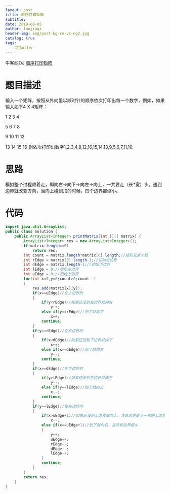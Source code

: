 ```yaml
---
layout: post                          
title: 顺序打印矩阵                               
subtitle:                             
date: 2019-06-05                      
author: luojiaqi                      
header-img: img/post-bg-re-vs-ng2.jpg 
catalog: true                         
tags:                                 
	剑指offer                              
---
```


牛客网OJ [顺序打印矩阵](https://www.nowcoder.com/practice/9b4c81a02cd34f76be2659fa0d54342a?tpId=13&tqId=11172&tPage=1&rp=1&ru=/ta/coding-interviews&qru=/ta/coding-interviews/question-ranking)

# 题目描述

输入一个矩阵，按照从外向里以顺时针的顺序依次打印出每一个数字，例如，如果输入如下4 X 4矩阵： 

1 2 3 4 

5 6 7 8

 9 10 11 12

 13 14 15 16 则依次打印出数字1,2,3,4,8,12,16,15,14,13,9,5,6,7,11,10.

# 思路

模拟整个过程顺着走，即向右->向下->向左->向上，一共要走（长*宽）步。遇到边界就改变方向，当向上碰到顶的时候，四个边界都缩小。

# 代码

```java
import java.util.ArrayList;
public class Solution {
    public ArrayList<Integer> printMatrix(int [][] matrix) {
 		ArrayList<Integer> res = new ArrayList<Integer>();
        if(matrix.length==0)
            return res;
        int count = matrix.length*matrix[0].length;//矩阵元素个数
        int rEdge = matrix[0].length-1;//初始右边界
        int dEdge = matrix.length-1;//初始下边界
        int lEdge = 0;//初始左边界
        int uEdge = 0;//初始上边界
        for(int x=0,y=0;count>0;count--)
        {
            res.add(matrix[x][y]);
            if(x==uEdge)//在上边界时
            {
                if(y<rEdge)//如果还没到右边界就向右
                    y++;
                else if(y==rEdge)//到了就向下
                    x++;
                continue;
            }
            if(y==rEdge)//在右边界时
            {
                if(x<dEdge)//如果还没到下边界就向下
                    x++;
                else if(x==dEdge)//到了就向左
                    y--;
                continue;
            }
            if(x==dEdge)//在下边界时
            {
                if(y>lEdge)//如果还没到左边界就向左
                    y--;
                else if(y==lEdge)//到了就向上
                    x--;
                continue;
            }
            if(y==lEdge)//在左边界时
            {
                if(x>uEdge+1)//如果还没到上边界就向上，注意这里是下一轮的上边界
                    x--;
                else if(x==uEdge+1)//到了就向右，且所有边界缩小
                {
                    y++;
                    uEdge++;
                    rEdge--;
                    dEdge--;
                    lEdge++;
                }
                continue;
            }                
        }
        return res;
    }
}
```

